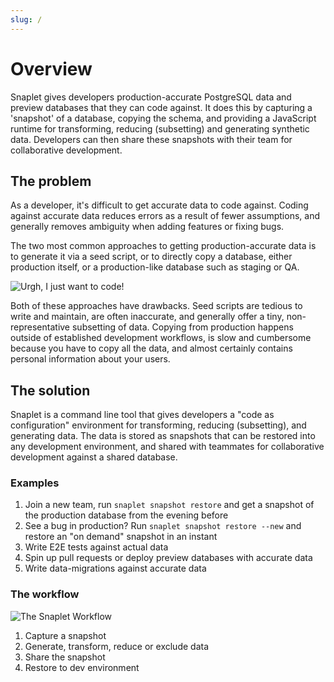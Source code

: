 ```yaml
---
slug: /
---
```


# Overview

Snaplet gives developers production-accurate PostgreSQL data and preview databases that they can code against. It does this by capturing a 'snapshot' of a database, copying the schema, and providing a JavaScript runtime for transforming, reducing (subsetting) and generating synthetic data. Developers can then share these snapshots with their team for collaborative development.

## The problem

As a developer, it's difficult to get accurate data to code against. Coding against accurate data reduces errors as a result of fewer assumptions, and generally removes ambiguity when adding features or fixing bugs.

The two most common approaches to getting production-accurate data is to generate it via a seed script, or to directly copy a database, either production itself, or a production-like database such as staging or QA.

<div style={{textAlign: 'center'}}>

![Urgh, I just want to code!](/img/problem-statement.svg)

</div>

Both of these approaches have drawbacks. Seed scripts are tedious to write and maintain, are often inaccurate, and generally offer a tiny, non-representative subsetting of  data. Copying from production happens outside of established development workflows, is slow and cumbersome because you have to copy all the data, and almost certainly contains personal information about your users.

## The solution

Snaplet is a command line tool that gives developers a "code as configuration" environment for transforming, reducing (subsetting), and generating data.
The data is stored as snapshots that can be restored into any development environment, and shared with teammates for collaborative development against a shared database.

### Examples

1. Join a new team, run `snaplet snapshot restore` and get a snapshot of the production database from the evening before
2. See a bug in production? Run `snaplet snapshot restore --new` and restore an "on demand" snapshot in an instant
3. Write E2E tests against actual data
4. Spin up pull requests or deploy preview databases with accurate data
5. Write data-migrations against accurate data

### The workflow

<div style={{textAlign: 'center'}}>

![The Snaplet Workflow](/img/workflow.svg)

</div>

1. Capture a snapshot
2. Generate, transform, reduce or exclude data
3. Share the snapshot
4. Restore to dev environment
